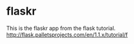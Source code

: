 # flaskr

This is the flaskr app from the flask tutorial.
http://flask.palletsprojects.com/en/1.1.x/tutorial/f

